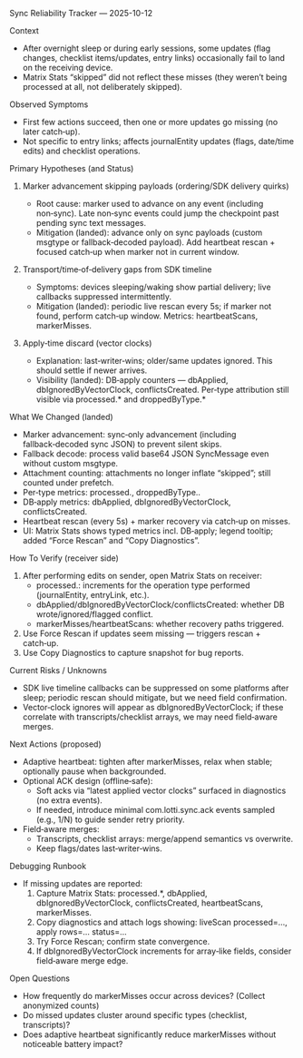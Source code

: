 Sync Reliability Tracker — 2025-10-12

Context
- After overnight sleep or during early sessions, some updates (flag changes, checklist items/updates, entry links) occasionally fail to land on the receiving device.
- Matrix Stats “skipped” did not reflect these misses (they weren’t being processed at all, not deliberately skipped).

Observed Symptoms
- First few actions succeed, then one or more updates go missing (no later catch‑up).
- Not specific to entry links; affects journalEntity updates (flags, date/time edits) and checklist operations.

Primary Hypotheses (and Status)
1) Marker advancement skipping payloads (ordering/SDK delivery quirks)
   - Root cause: marker used to advance on any event (including non‑sync). Late non‑sync events could jump the checkpoint past pending sync text messages.
   - Mitigation (landed): advance only on sync payloads (custom msgtype or fallback‑decoded payload). Add heartbeat rescan + focused catch‑up when marker not in current window.

2) Transport/time‑of‑delivery gaps from SDK timeline
   - Symptoms: devices sleeping/waking show partial delivery; live callbacks suppressed intermittently.
   - Mitigation (landed): periodic live rescan every 5s; if marker not found, perform catch‑up window. Metrics: heartbeatScans, markerMisses.

3) Apply‑time discard (vector clocks)
   - Explanation: last‑writer‑wins; older/same updates ignored. This should settle if newer arrives.
   - Visibility (landed): DB‑apply counters — dbApplied, dbIgnoredByVectorClock, conflictsCreated. Per‑type attribution still visible via processed.* and droppedByType.*

What We Changed (landed)
- Marker advancement: sync‑only advancement (including fallback‑decoded sync JSON) to prevent silent skips.
- Fallback decode: process valid base64 JSON SyncMessage even without custom msgtype.
- Attachment counting: attachments no longer inflate “skipped”; still counted under prefetch.
- Per‑type metrics: processed.<type>, droppedByType.<type>.
- DB‑apply metrics: dbApplied, dbIgnoredByVectorClock, conflictsCreated.
- Heartbeat rescan (every 5s) + marker recovery via catch‑up on misses.
- UI: Matrix Stats shows typed metrics incl. DB‑apply; legend tooltip; added “Force Rescan” and “Copy Diagnostics”.

How To Verify (receiver side)
1) After performing edits on sender, open Matrix Stats on receiver:
   - processed.<type>: increments for the operation type performed (journalEntity, entryLink, etc.).
   - dbApplied/dbIgnoredByVectorClock/conflictsCreated: whether DB wrote/ignored/flagged conflict.
   - markerMisses/heartbeatScans: whether recovery paths triggered.
2) Use Force Rescan if updates seem missing — triggers rescan + catch‑up.
3) Use Copy Diagnostics to capture snapshot for bug reports.

Current Risks / Unknowns
- SDK live timeline callbacks can be suppressed on some platforms after sleep; periodic rescan should mitigate, but we need field confirmation.
- Vector‑clock ignores will appear as dbIgnoredByVectorClock; if these correlate with transcripts/checklist arrays, we may need field‑aware merges.

Next Actions (proposed)
- Adaptive heartbeat: tighten after markerMisses, relax when stable; optionally pause when backgrounded.
- Optional ACK design (offline‑safe):
  - Soft acks via “latest applied vector clocks” surfaced in diagnostics (no extra events).
  - If needed, introduce minimal com.lotti.sync.ack events sampled (e.g., 1/N) to guide sender retry priority.
- Field‑aware merges:
  - Transcripts, checklist arrays: merge/append semantics vs overwrite.
  - Keep flags/dates last‑writer‑wins.

Debugging Runbook
- If missing updates are reported:
  1) Capture Matrix Stats: processed.*, dbApplied, dbIgnoredByVectorClock, conflictsCreated, heartbeatScans, markerMisses.
  2) Copy diagnostics and attach logs showing: liveScan processed=…, apply rows=… status=…
  3) Try Force Rescan; confirm state convergence.
  4) If dbIgnoredByVectorClock increments for array‑like fields, consider field‑aware merge edge.

Open Questions
- How frequently do markerMisses occur across devices? (Collect anonymized counts)
- Do missed updates cluster around specific types (checklist, transcripts)?
- Does adaptive heartbeat significantly reduce markerMisses without noticeable battery impact?
